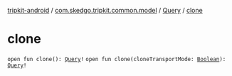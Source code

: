 [tripkit-android](../../index.md) / [com.skedgo.tripkit.common.model](../index.md) / [Query](index.md) / [clone](./clone.md)

# clone

`open fun clone(): `[`Query`](index.md)`!`
`open fun clone(cloneTransportMode: `[`Boolean`](https://kotlinlang.org/api/latest/jvm/stdlib/kotlin/-boolean/index.html)`): `[`Query`](index.md)`!`